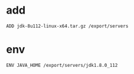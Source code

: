 # add
```shell script
ADD jdk-8u112-linux-x64.tar.gz /export/servers    
```
# env
```shell script
ENV JAVA_HOME /export/servers/jdk1.8.0_112     
```